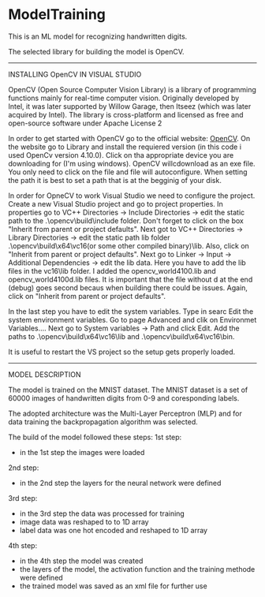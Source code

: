 # ModelTraining

This is an ML model for recognizing handwritten digits.

The selected library for building the model is OpenCV.

---

INSTALLING OpenCV IN VISUAL STUDIO

OpenCV (Open Source Computer Vision Library) is a library of programming functions mainly for real-time computer vision.
Originally developed by Intel, it was later supported by Willow Garage, then Itseez (which was later acquired by Intel).
The library is cross-platform and licensed as free and open-source software under Apache License 2

In order to get started with OpenCV go to the official website: [OpenCV](https://opencv.org/).
On the website go to Library and install the requiered version (in this code i used OpenCv version 4.10.0).
Click on tha appropriate device you are downloading for (I'm using windows).
OpenCV willcdownload as an exe file. You only need to click on the file and file will autoconfigure.
When setting the path it is best to set a path that is at the begginig of your disk.

In order for OpneCV to work Visual Studio we need to configure the project. Create a new Visual Studio project and go to project properties.
In properties go to VC++ Directories -> Include Directories -> edit the static path to the .\opencv\build\include folder. Don't forget
to click on the box "Inherit from parent or project defaults". Next got to VC++ Directories -> Library Directories -> edit the static path lib folder
.\opencv\build\x64\vc16(or some other compiled binary)\lib. Also, click on "Inherit from parent or project defaults". Next go to
Linker -> Input -> Additional Dependencies -> edit the lib data. Here you have to add the lib files in the vc16\lib folder.
I added the opencv_world4100.lib and opencv_world4100d.lib files. It is important that the file without d at the end (debug) goes second becaus
when building there could be issues. Again, click on "Inherit from parent or project defaults".

In the last step you have to edit the system variables. Type in searc Edit the system environment variables. Go to page Advanced and clik on
Environmet Variables.... Next go to System variables -> Path and click Edit. Add the paths to .\opencv\build\x64\vc16\lib and
.\opencv\build\x64\vc16\bin.

It is useful to restart the VS project so the setup gets properly loaded.

---

MODEL DESCRIPTION

The model is trained on the MNIST dataset. The MNIST dataset is a set of 60000 images of handwritten digits from 0-9 and coresponding labels.

The adopted architecture was the Multi-Layer Perceptron (MLP) and for data training the backpropagation algorithm was selected.

The build of the model followed these steps:
1st step:

- in the 1st step the images were loaded

2nd step:

- in the 2nd step the layers for the neural network were defined

3rd step:

- in the 3rd step the data was processed for training
- image data was reshaped to to 1D array
- label data was one hot encoded and reshaped to 1D array

4th step:

- in the 4th step the model was created
- the layers of the model, the activation function and the training methode were defined
- the trained model was saved as an xml file for further use
